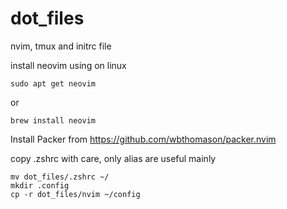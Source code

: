 # dot_files
nvim, tmux and initrc file

install neovim using on linux 
```
sudo apt get neovim
```
or
```
brew install neovim
```
Install Packer from  https://github.com/wbthomason/packer.nvim

copy .zshrc with care, only alias are useful mainly
```
mv dot_files/.zshrc ~/
mkdir .config
cp -r dot_files/nvim ~/config
```
